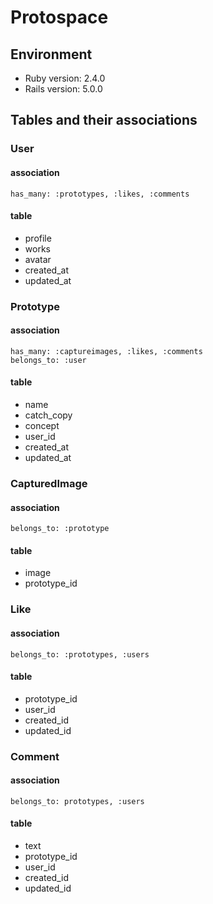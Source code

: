 # Protospace
## Environment
- Ruby version: 2.4.0
- Rails version: 5.0.0

## Tables and their associations
### User
#### association
```
has_many: :prototypes, :likes, :comments
```
#### table

- profile
- works
- avatar
- created_at
- updated_at

### Prototype
#### association
```
has_many: :captureimages, :likes, :comments
belongs_to: :user
```
#### table
- name
- catch_copy
- concept
- user_id
- created_at
- updated_at

### CapturedImage
#### association
```
belongs_to: :prototype
```
#### table
- image
- prototype_id

### Like
#### association
```
belongs_to: :prototypes, :users
```
#### table
- prototype_id
- user_id
- created_id
- updated_id

### Comment
#### association
```
belongs_to: prototypes, :users
```
#### table
- text
- prototype_id
- user_id
- created_id
- updated_id
